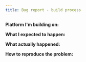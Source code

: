 ```yaml
---
title: Bug report - build process
---
```


<!--
Tips:
- Please search for similar issues, including closed issues.
- Please include details about the environment you're running in.
- Please include any error messages you received, with any required context.
-->

**Platform I'm building on:**



**What I expected to happen:**



**What actually happened:**



**How to reproduce the problem:**


